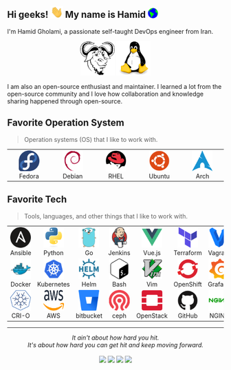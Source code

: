 
## Hi geeks! <img src="./img/Hi.gif" width="29px"> My name is Hamid&nbsp;<img src="./img/Earth.gif" width="24px">

I'm Hamid Gholami, a passionate self-taught DevOps engineer from Iran.

<p align="center">
	<img title="Linux" alt="Linux" src="./img/gnu-icon.svg" width="80" height="80" />
	<img title="Linux" alt="Linux" src="./img/linux-original.svg" width="80" height="80" />

</p>

I am also an open-source enthusiast and maintainer. I learned a lot from the open-source community and I love how collaboration and knowledge sharing happened through open-source.


<h2 align="left" id="hamid-gholami-os">Favorite Operation System</h2>

> Operation systems (OS) that I like to work with.

<table>
  <tr>
  <td align="center"  width="96">
    <a href="https://getfedora.org/">
      <img src="./img/getfedora-icon.svg" width="48" height="48" alt="Fedora" />
    </a>
    <br>Fedora
  </td>
  <td align="center"  width="96">
    <a href="https://www.debian.org/">
      <img src="./img/debian-original.svg" width="48" height="48" alt="Debian" />
    </a>
    <br>Debian
  </td>
  <td align="center"  width="96">
    <a href="https://www.redhat.com">
      <img src="./img/redhat-original.svg" width="48" height="48" alt="RHEL" />
    </a>
    <br>RHEL
  </td>
    <td align="center" width="96">
      <a href="https://ubuntu.com/">
        <img src="./img/ubuntu-plain.svg" width="48" height="48" alt="Ubuntu" />
      </a>
      <br>Ubuntu
    </td>
    <td align="center"  width="96">
      <a href="https://archlinux.org/">
        <img src="./img/archlinux-icon.svg" width="48" height="48" alt="Arch" />
      </a>
      <br>Arch
    </td>
  </tr>
  </table>


<h2 align="left" id="hamid-gholami-tech">Favorite Tech</h2>

> Tools, languages, and other things that I like to work with.

<table>
  <tr>
    <td align="center" width="96">
      <a href="https://www.ansible.com/">
        <img src="./img/ansible-icon.svg" width="48" height="48" alt="Ansible" />
      </a>
      <br>Ansible
    </td>
    <td align="center" width="96">
      <a href="https://www.python.org/">
        <img src="./img/python-original.svg" width="48" height="48" alt="Python" />
      </a>
      <br>Python
    </td>
    <td align="center" width="96">
      <a href="https://golang.org/">
        <img src="./img/go-original-toy.svg" width="48" height="48" alt="Golang" />
      </a>
      <br>Go
    </td>
    <td align="center" width="96">
      <a href="https://www.jenkins.io/">
        <img src="./img/jenkins-icon.svg" width="48" height="48" alt="Jenkins" />
      </a>
      <br>Jenkins
    </td>
    <td align="center" width="96">
      <a href="https://vuejs.org/">
        <img src="./img/vuejs-original.svg" width="48" height="48" alt="Vue.js" />
      </a>
      <br>Vue.js
    </td>
    <td align="center" width="96">
      <a href="https://www.terraform.io/">
        <img src="./img/terraformio-icon.svg" width="48" height="48" alt="Terraform" />
      </a>
      <br>Terraform
    </td>
    <td align="center" width="96">
      <a href="https://www.vagrantup.com/" >
        <img src="./img/vagrant-original.svg" width="48" height="48" alt="Vagrant" />
      </a>
      <br>Vagrant
    </td>
    <td align="center" width="96">
      <a href="https://git-scm.com/">
        <img src="./img/git-original.svg" width="48" height="48" alt="Git" />
      </a>
      <br>Git
    </td>
    <td align="center" width="96">
      <a href="https://www.djangoproject.com/">
        <img src="./img/django-original.svg" width="48" height="48" alt="django" />
      </a>
      <br>django
    </td>
  </tr>
  <tr>
    <td align="center" width="96">
      <a href="https://www.docker.com/" >
        <img src="./img/docker-original.svg" width="48" height="48" alt="Docker" />
      </a>
      <br>Docker
    </td>
    <td align="center" width="96">
      <a href="https://kubernetes.io/" >
        <img src="./img/kubernetes-icon-color.svg" width="48" height="48" alt="Kubernetes" />
      </a>
      <br>Kubernetes
    </td>
    <td align="center"  width="96">
      <a href="https://helm.sh/">
        <img src="./img/helmsh-icon.svg" width="48" height="48" alt="Helm" />
      </a>
      <br>Helm
    </td>
    <td align="center"  width="96">
      <a href="https://www.gnu.org/software/bash/">
        <img src="./img/bash.png" width="48" height="48" alt="Bash" />
      </a>
      <br>Bash
    </td>
    <td align="center" width="96">
      <a href="https://www.vim.org/">
        <img src="./img/vim-original.svg" width="48" height="48" alt="Vim" />
      </a>
      <br>Vim
    </td>
    <td align="center"  width="96">
      <a href="https://www.openshift.com/">
        <img src="./img/openshift-icon.svg" width="48" height="48" alt="OpenShift" />
      </a>
      <br>OpenShift
    </td>
    <td align="center" width="96">
      <a href="https://grafana.com/" >
        <img src="./img/grafana_icon.svg" width="48" height="48" alt="Grafana" />
      </a>
      <br>Grafana
    </td>
    <td align="center" width="96">
      <a href="https://prometheus.io/" >
        <img src="./img/prometheus-icon-color.svg" width="48" height="48" alt="Prometheus" />
      </a>
      <br>Prometheus
    </td>
    <td align="center" width="96">
      <a href="https://istio.io/" >
        <img src="./img/istioio-icon.svg" width="48" height="48" alt="Istio" />
      </a>
      <br>Istio
    </td>
  </tr>
  <tr>
    <td align="center" width="96">
      <a href="https://cri-o.io/" >
        <img src="./img/cri-oio-icon.svg" width="48" height="48" alt="CRI-O" />
      </a>
      <br>CRI-O
    </td>
    <td align="center" width="96">
      <a href="https://aws.amazon.com/" >
        <img src="./img/aws.svg" width="48" height="48" alt="AWS" />
      </a>
      <br>AWS
    </td>
    <td align="center"  width="96">
      <a href="https://bitbucket.org">
        <img src="./img/bitbucket.svg" width="48" height="48" alt="bitbucket" />
      </a>
      <br>bitbucket
    </td>
    <td align="center"  width="96">
      <a href="https://ceph.io/">
        <img src="./img/ceph-icon.svg" width="48" height="48" alt="ceph" />
      </a>
      <br>ceph
    </td>
    <td align="center" width="96">
      <a href="https://www.openstack.org/">
        <img src="./img/openstack-icon.svg" width="48" height="48" alt="OpenStack" />
      </a>
      <br>OpenStack
    </td>
    <td align="center"  width="96">
      <a href="https://github.com/">
        <img src="./img/github-original.svg" width="48" height="48" alt="GitHub" />
      </a>
      <br>GitHub
    </td>
    <td align="center" width="96">
      <a href="https://www.nginx.com/" >
        <img src="./img/nginx-original.svg" width="48" height="48" alt="NGINX" />
      </a>
      <br>NGINX
    </td>
    <td align="center" width="96">
      <a href="http://www.haproxy.org/" >
        <img src="./img/haproxy-icon.svg" width="48" height="48" alt="HAProxy" />
      </a>
      <br>HAProxy
    </td>
    <td align="center" width="96">
      <a href="https://gitlab.com" >
        <img src="./img/gitlab-original.svg" width="48" height="48" alt="GitLab" />
      </a>
      <br>GitLab
    </td>
  </tr>
</table>

<hr>
<p align="center">
   <i>It ain't about how hard you hit.</i>
   <br>
   <i>It's about how hard you can get hit and keep moving forward.</i>
   <br>
<br>
<a target="_blank" href="https://geekstyle.org/"><img src="https://img.shields.io/badge/-WEB-FF4088?style=for-the-badge&logo=Hugo&logoColor=white"></img></a>
<a target="_blank" href="https://www.linkedin.com/in/hamid-gholami"><img src="https://img.shields.io/badge/-LinkedIn-0077B5?style=for-the-badge&logo=Linkedin&logoColor=white"></img></a>
<a target="_blank" href="mailto:hidgholami@gmail.com"><img src="https://img.shields.io/badge/-Gmail-D14836?style=for-the-badge&logo=Gmail&logoColor=white"></img></a>
<a target="_blank" href="https://twitter.com/045_hamid"><img src="https://img.shields.io/badge/-Twitter-1DA1F2?style=for-the-badge&logo=Twitter&logoColor=white"></img></a>
<br>
</p>       
